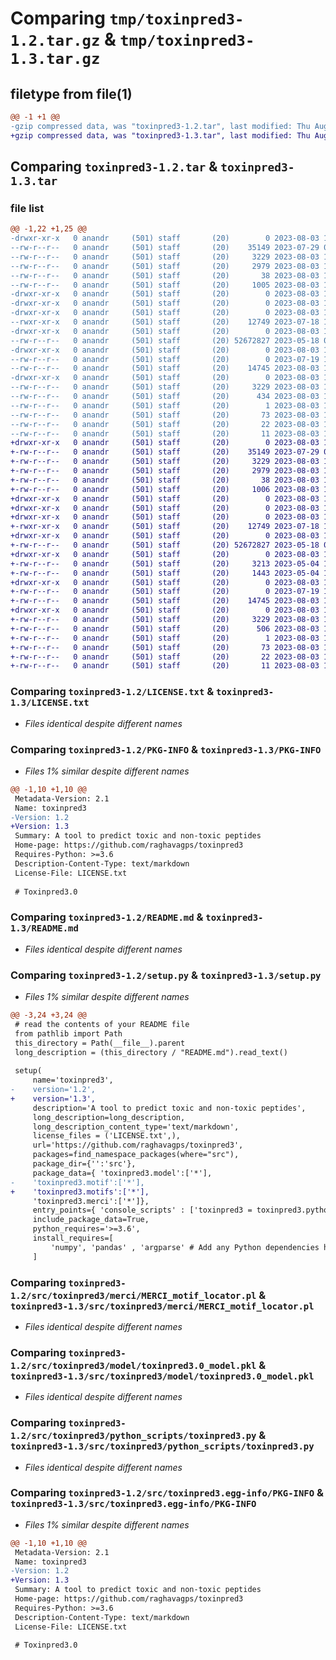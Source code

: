 # Comparing `tmp/toxinpred3-1.2.tar.gz` & `tmp/toxinpred3-1.3.tar.gz`

## filetype from file(1)

```diff
@@ -1 +1 @@
-gzip compressed data, was "toxinpred3-1.2.tar", last modified: Thu Aug  3 14:48:56 2023, max compression
+gzip compressed data, was "toxinpred3-1.3.tar", last modified: Thu Aug  3 14:52:24 2023, max compression
```

## Comparing `toxinpred3-1.2.tar` & `toxinpred3-1.3.tar`

### file list

```diff
@@ -1,22 +1,25 @@
-drwxr-xr-x   0 anandr     (501) staff       (20)        0 2023-08-03 14:48:56.256777 toxinpred3-1.2/
--rw-r--r--   0 anandr     (501) staff       (20)    35149 2023-07-29 06:06:02.000000 toxinpred3-1.2/LICENSE.txt
--rw-r--r--   0 anandr     (501) staff       (20)     3229 2023-08-03 14:48:56.256656 toxinpred3-1.2/PKG-INFO
--rw-r--r--   0 anandr     (501) staff       (20)     2979 2023-08-03 14:35:53.000000 toxinpred3-1.2/README.md
--rw-r--r--   0 anandr     (501) staff       (20)       38 2023-08-03 14:48:56.256822 toxinpred3-1.2/setup.cfg
--rw-r--r--   0 anandr     (501) staff       (20)     1005 2023-08-03 14:48:10.000000 toxinpred3-1.2/setup.py
-drwxr-xr-x   0 anandr     (501) staff       (20)        0 2023-08-03 14:48:56.170268 toxinpred3-1.2/src/
-drwxr-xr-x   0 anandr     (501) staff       (20)        0 2023-08-03 14:48:56.170434 toxinpred3-1.2/src/toxinpred3/
-drwxr-xr-x   0 anandr     (501) staff       (20)        0 2023-08-03 14:48:56.171474 toxinpred3-1.2/src/toxinpred3/merci/
--rwxr-xr-x   0 anandr     (501) staff       (20)    12749 2023-07-18 12:12:33.000000 toxinpred3-1.2/src/toxinpred3/merci/MERCI_motif_locator.pl
-drwxr-xr-x   0 anandr     (501) staff       (20)        0 2023-08-03 14:48:56.172611 toxinpred3-1.2/src/toxinpred3/model/
--rw-r--r--   0 anandr     (501) staff       (20) 52672827 2023-05-18 06:36:08.000000 toxinpred3-1.2/src/toxinpred3/model/toxinpred3.0_model.pkl
-drwxr-xr-x   0 anandr     (501) staff       (20)        0 2023-08-03 14:48:56.255541 toxinpred3-1.2/src/toxinpred3/python_scripts/
--rw-r--r--   0 anandr     (501) staff       (20)        0 2023-07-19 11:42:32.000000 toxinpred3-1.2/src/toxinpred3/python_scripts/__init__.py
--rw-r--r--   0 anandr     (501) staff       (20)    14745 2023-08-03 14:48:32.000000 toxinpred3-1.2/src/toxinpred3/python_scripts/toxinpred3.py
-drwxr-xr-x   0 anandr     (501) staff       (20)        0 2023-08-03 14:48:56.171374 toxinpred3-1.2/src/toxinpred3.egg-info/
--rw-r--r--   0 anandr     (501) staff       (20)     3229 2023-08-03 14:48:56.000000 toxinpred3-1.2/src/toxinpred3.egg-info/PKG-INFO
--rw-r--r--   0 anandr     (501) staff       (20)      434 2023-08-03 14:48:56.000000 toxinpred3-1.2/src/toxinpred3.egg-info/SOURCES.txt
--rw-r--r--   0 anandr     (501) staff       (20)        1 2023-08-03 14:48:56.000000 toxinpred3-1.2/src/toxinpred3.egg-info/dependency_links.txt
--rw-r--r--   0 anandr     (501) staff       (20)       73 2023-08-03 14:48:56.000000 toxinpred3-1.2/src/toxinpred3.egg-info/entry_points.txt
--rw-r--r--   0 anandr     (501) staff       (20)       22 2023-08-03 14:48:56.000000 toxinpred3-1.2/src/toxinpred3.egg-info/requires.txt
--rw-r--r--   0 anandr     (501) staff       (20)       11 2023-08-03 14:48:56.000000 toxinpred3-1.2/src/toxinpred3.egg-info/top_level.txt
+drwxr-xr-x   0 anandr     (501) staff       (20)        0 2023-08-03 14:52:24.455391 toxinpred3-1.3/
+-rw-r--r--   0 anandr     (501) staff       (20)    35149 2023-07-29 06:06:02.000000 toxinpred3-1.3/LICENSE.txt
+-rw-r--r--   0 anandr     (501) staff       (20)     3229 2023-08-03 14:52:24.455265 toxinpred3-1.3/PKG-INFO
+-rw-r--r--   0 anandr     (501) staff       (20)     2979 2023-08-03 14:35:53.000000 toxinpred3-1.3/README.md
+-rw-r--r--   0 anandr     (501) staff       (20)       38 2023-08-03 14:52:24.455438 toxinpred3-1.3/setup.cfg
+-rw-r--r--   0 anandr     (501) staff       (20)     1006 2023-08-03 14:52:06.000000 toxinpred3-1.3/setup.py
+drwxr-xr-x   0 anandr     (501) staff       (20)        0 2023-08-03 14:52:24.361648 toxinpred3-1.3/src/
+drwxr-xr-x   0 anandr     (501) staff       (20)        0 2023-08-03 14:52:24.361918 toxinpred3-1.3/src/toxinpred3/
+drwxr-xr-x   0 anandr     (501) staff       (20)        0 2023-08-03 14:52:24.363438 toxinpred3-1.3/src/toxinpred3/merci/
+-rwxr-xr-x   0 anandr     (501) staff       (20)    12749 2023-07-18 12:12:33.000000 toxinpred3-1.3/src/toxinpred3/merci/MERCI_motif_locator.pl
+drwxr-xr-x   0 anandr     (501) staff       (20)        0 2023-08-03 14:52:24.363723 toxinpred3-1.3/src/toxinpred3/model/
+-rw-r--r--   0 anandr     (501) staff       (20) 52672827 2023-05-18 06:36:08.000000 toxinpred3-1.3/src/toxinpred3/model/toxinpred3.0_model.pkl
+drwxr-xr-x   0 anandr     (501) staff       (20)        0 2023-08-03 14:52:24.452760 toxinpred3-1.3/src/toxinpred3/motifs/
+-rw-r--r--   0 anandr     (501) staff       (20)     3213 2023-05-04 11:52:24.000000 toxinpred3-1.3/src/toxinpred3/motifs/neg_motif.txt
+-rw-r--r--   0 anandr     (501) staff       (20)     1443 2023-05-04 11:53:50.000000 toxinpred3-1.3/src/toxinpred3/motifs/pos_motif.txt
+drwxr-xr-x   0 anandr     (501) staff       (20)        0 2023-08-03 14:52:24.454125 toxinpred3-1.3/src/toxinpred3/python_scripts/
+-rw-r--r--   0 anandr     (501) staff       (20)        0 2023-07-19 11:42:32.000000 toxinpred3-1.3/src/toxinpred3/python_scripts/__init__.py
+-rw-r--r--   0 anandr     (501) staff       (20)    14745 2023-08-03 14:48:32.000000 toxinpred3-1.3/src/toxinpred3/python_scripts/toxinpred3.py
+drwxr-xr-x   0 anandr     (501) staff       (20)        0 2023-08-03 14:52:24.363308 toxinpred3-1.3/src/toxinpred3.egg-info/
+-rw-r--r--   0 anandr     (501) staff       (20)     3229 2023-08-03 14:52:24.000000 toxinpred3-1.3/src/toxinpred3.egg-info/PKG-INFO
+-rw-r--r--   0 anandr     (501) staff       (20)      506 2023-08-03 14:52:24.000000 toxinpred3-1.3/src/toxinpred3.egg-info/SOURCES.txt
+-rw-r--r--   0 anandr     (501) staff       (20)        1 2023-08-03 14:52:24.000000 toxinpred3-1.3/src/toxinpred3.egg-info/dependency_links.txt
+-rw-r--r--   0 anandr     (501) staff       (20)       73 2023-08-03 14:52:24.000000 toxinpred3-1.3/src/toxinpred3.egg-info/entry_points.txt
+-rw-r--r--   0 anandr     (501) staff       (20)       22 2023-08-03 14:52:24.000000 toxinpred3-1.3/src/toxinpred3.egg-info/requires.txt
+-rw-r--r--   0 anandr     (501) staff       (20)       11 2023-08-03 14:52:24.000000 toxinpred3-1.3/src/toxinpred3.egg-info/top_level.txt
```

### Comparing `toxinpred3-1.2/LICENSE.txt` & `toxinpred3-1.3/LICENSE.txt`

 * *Files identical despite different names*

### Comparing `toxinpred3-1.2/PKG-INFO` & `toxinpred3-1.3/PKG-INFO`

 * *Files 1% similar despite different names*

```diff
@@ -1,10 +1,10 @@
 Metadata-Version: 2.1
 Name: toxinpred3
-Version: 1.2
+Version: 1.3
 Summary: A tool to predict toxic and non-toxic peptides
 Home-page: https://github.com/raghavagps/toxinpred3
 Requires-Python: >=3.6
 Description-Content-Type: text/markdown
 License-File: LICENSE.txt
 
 # Toxinpred3.0
```

### Comparing `toxinpred3-1.2/README.md` & `toxinpred3-1.3/README.md`

 * *Files identical despite different names*

### Comparing `toxinpred3-1.2/setup.py` & `toxinpred3-1.3/setup.py`

 * *Files 1% similar despite different names*

```diff
@@ -3,24 +3,24 @@
 # read the contents of your README file
 from pathlib import Path
 this_directory = Path(__file__).parent
 long_description = (this_directory / "README.md").read_text()
 
 setup(
     name='toxinpred3',
-    version='1.2',
+    version='1.3',
     description='A tool to predict toxic and non-toxic peptides',
     long_description=long_description,
     long_description_content_type='text/markdown',
     license_files = ('LICENSE.txt',),
     url='https://github.com/raghavagps/toxinpred3', 
     packages=find_namespace_packages(where="src"),
     package_dir={'':'src'},
     package_data={ 'toxinpred3.model':['*'],
-    'toxinpred3.motif':['*'],
+    'toxinpred3.motifs':['*'],
     'toxinpred3.merci':['*']},
     entry_points={ 'console_scripts' : ['toxinpred3 = toxinpred3.python_scripts.toxinpred3:main']},
     include_package_data=True,
     python_requires='>=3.6',
     install_requires=[
         'numpy', 'pandas' , 'argparse' # Add any Python dependencies here
     ]
```

### Comparing `toxinpred3-1.2/src/toxinpred3/merci/MERCI_motif_locator.pl` & `toxinpred3-1.3/src/toxinpred3/merci/MERCI_motif_locator.pl`

 * *Files identical despite different names*

### Comparing `toxinpred3-1.2/src/toxinpred3/model/toxinpred3.0_model.pkl` & `toxinpred3-1.3/src/toxinpred3/model/toxinpred3.0_model.pkl`

 * *Files identical despite different names*

### Comparing `toxinpred3-1.2/src/toxinpred3/python_scripts/toxinpred3.py` & `toxinpred3-1.3/src/toxinpred3/python_scripts/toxinpred3.py`

 * *Files identical despite different names*

### Comparing `toxinpred3-1.2/src/toxinpred3.egg-info/PKG-INFO` & `toxinpred3-1.3/src/toxinpred3.egg-info/PKG-INFO`

 * *Files 1% similar despite different names*

```diff
@@ -1,10 +1,10 @@
 Metadata-Version: 2.1
 Name: toxinpred3
-Version: 1.2
+Version: 1.3
 Summary: A tool to predict toxic and non-toxic peptides
 Home-page: https://github.com/raghavagps/toxinpred3
 Requires-Python: >=3.6
 Description-Content-Type: text/markdown
 License-File: LICENSE.txt
 
 # Toxinpred3.0
```

